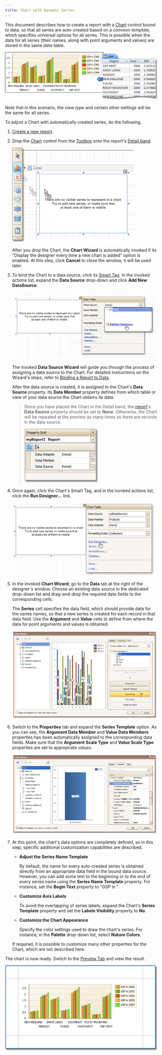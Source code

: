 ```yaml
---
title: Chart with Dynamic Series
---
```

This document describes how to create a report with a [Chart](../../../../../../interface-elements-for-desktop/articles/report-designer/report-designer-for-winforms/report-designer-reference/report-controls/chart.md) control bound to data, so that all series are auto-created based on a common _template_, which specifies universal options for all series. This is possible when the data for all series (their names, along with point arguments and values) are stored in the same _data table_.
 

![RD_CreateReports_ChartDynamicSeries](../../../../../images/Img8373.png)

Note that in this scenario, the _view type_ and certain other settings will be the same for all series.

To adjust a Chart with automatically created series, do the following.
1. [Create a new report](../../../../../../interface-elements-for-desktop/articles/report-designer/report-designer-for-winforms/create-reports/basic-operations/create-a-new-report.md).
2. Drop the [Chart](../../../../../../interface-elements-for-desktop/articles/report-designer/report-designer-for-winforms/report-designer-reference/report-controls/chart.md) control from the [Toolbox](../../../../../../interface-elements-for-desktop/articles/report-designer/report-designer-for-winforms/report-designer-reference/report-designer-ui/control-toolbox.md) onto the report's [Detail band](../../../../../../interface-elements-for-desktop/articles/report-designer/report-designer-for-winforms/report-designer-reference/report-bands/detail-band.md).
	
	![RD_CreateReports_ChartStaticSeries_0](../../../../../images/Img8362.png)
	
	After you drop the Chart, the **Chart Wizard** is automatically invoked if its "Display the designer every time a new chart is added" option is enabled. At this step, click **Cancel** to close the window, it will be used later.
3. To bind the Chart to a data source, click its [Smart Tag](../../../../../../interface-elements-for-desktop/articles/report-designer/report-designer-for-winforms/report-designer-reference/report-designer-ui/smart-tag.md). In the invoked actions list, expand the **Data Source** drop-down and click **Add New DataSource**.
	
	![RD_CreateReports_ChartStaticSeries_1](../../../../../images/Img8363.png)
	
	The invoked **Data Source Wizard** will guide you through the process of assigning a data source to the Chart. For detailed instructions on the Wizard's steps, refer to [Binding a Report to Data](../../../../../../interface-elements-for-desktop/articles/report-designer/report-designer-for-winforms/create-reports/binding-a-report-to-data.md).
	
	After the data source is created, it is assigned to the Chart's **Data Source** property. Its **Data Member** property defines from which table or view of your data source the Chart obtains its data.
	
	> Since you have placed the Chart in the Detail band, the [report](../../../../../../interface-elements-for-desktop/articles/report-designer/report-designer-for-winforms/report-designer-reference/report-settings.md)'s **Data Source** property should be set to **None**. Otherwise, the Chart will be repeated at the preview as many times as there are records in the data source.
	> 
	> ![RD_CreateReports_ChartStaticSeries_2](../../../../../images/Img8365.png)
4. Once again, click the Chart's Smart Tag, and in the invoked actions list, click the **Run Designer...** link.
	
	![RD_CreateReports_ChartStaticSeries_3](../../../../../images/Img8366.png)
5. In the invoked **Chart Wizard**, go to the **Data** tab at the right of the designer's window. Choose an existing data source in the dedicated drop-down list and drag-and-drop the required data fields to the corresponding cells.
	
	The **Series** cell specifies the data field, which should provide data for the series names, so that a new series is created for each record in that data field. Use the **Argument** and **Value** cells to define from where the data for point arguments and values is obtained.
	
	![RD_CreateReports_ChartDynamicSeries_1](../../../../../images/Img8375.png)
6. Switch to the **Properties** tab and expand the **Series Template** option. As you can see, the **Argument Data Member** and **Value Data Members** properties has been automatically assigned to the corresponding data fields. Make sure that the **Argument Scale Type** and **Value Scale Type** properties are set to appropriate values.
	
	![RD_CreateReports_ChartDynamicSeries_2](../../../../../images/Img8376.png)
7. At this point, the chart's data options are completely defined, so in this step, specific additional customization capabilities are described.
	* **Adjust the Series Name Template**
		
		By default, the name for every auto-created series is obtained directly from an appropriate data field in the bound data source. However, you can add some text to the beginning or to the end of every series name using the **Series Name Template** property. For instance, set the **Begin Text** property to "GSP in ".
	* **Customize Axis Labels**
		
		To avoid the overlapping of series labels, expand the Chart's **Series Template** property and set the **Labels Visibility** property to **No**.
	* **Customize the Chart Appearance**
		
		Specify the color settings used to draw the chart's series. For instance, in the **Palette** drop-down list, select **Nature Colors**.
	
	If required, it is possible to customize many other properties for the Chart, which are not described here.

The chart is now ready. Switch to the [Preview Tab](../../../../../../interface-elements-for-desktop/articles/report-designer/report-designer-for-winforms/report-designer-reference/report-designer-ui/preview-tab.md) and view the result.

![RD_CreateReports_ChartDynamicSeries_3](../../../../../images/Img8377.png)